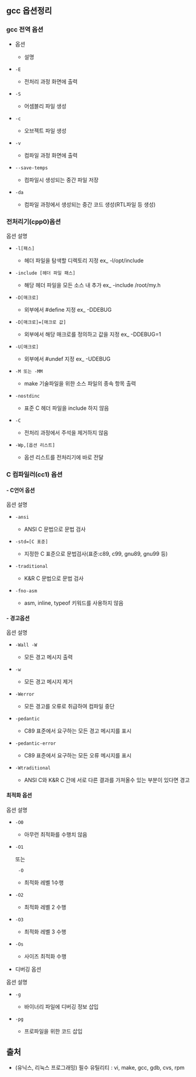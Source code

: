 ## gcc 옵션정리

### gcc 전역 옵션

- 옵션

  - 설명

- ```
  -E
  ```

  - 전처리 과정 화면에 출력

- ```
  -S
  ```

  - 어셈블리 파일 생성

- ```
  -c
  ```

  - 오브젝트 파일 생성

- ```
  -v
  ```

  - 컴파일 과정 화면에 출력

- ```
  --save-temps
  ```

  - 컴파일시 생성되는 중간 파일 저장

- ```
  -da
  ```

  - 컴파일 과정에서 생성되는 중간 코드 생성(RTL파일 등 생성)

### 전처리기(cpp0)옵션

옵션 설명

- ```
  -l[패스]
  ```

  - 헤더 파일을 탐색할 디렉토리 지정 ex_ -l/opt/include

- ```
  -include [헤더 파일 패스]
  ```

  - 해당 헤더 파일을 모든 소스 내 추가 ex_ -include /root/my.h

- ```
  -D[매크로]
  ```

  - 외부에서 #define 지정 ex_ -DDEBUG

- ```
  -D[매크로]=[매크로 값]
  ```

  - 외부에서 해당 매크로를 정의하고 값을 지정 ex_ -DDEBUG=1

- ```
  -U[매크로]
  ```

  - 외부에서 #undef 지정 ex_ -UDEBUG

- ```
  -M 또는 -MM
  ```

  - make 기술파일을 위한 소스 파일의 종속 항목 출력

- ```
  -nostdinc
  ```

  - 표준 C 헤더 파일을 include 하지 않음

- ```
  -C
  ```

  - 전처리 과정에서 주석을 제거하지 않음

- ```
  -Wp,[옵션 리스트]
  ```

  - 옵션 리스트를 전처리기에 바로 전달

### C 컴파일러(cc1) 옵션

#### - C언어 옵션

옵션 설명

- ```
  -ansi
  ```

  - ANSI C 문법으로 문법 검사

- ```
  -std=[C 표준]
  ```

  - 지정한 C 표준으로 문법검사(표준:c89, c99, gnu89, gnu99 등)

- ```
  -traditional
  ```

  - K&R C 문법으로 문법 검사

- ```
  -fno-asm
  ```

  - asm, inline, typeof 키워드를 사용하지 않음

#### - 경고옵션

옵션 설명

- ```
  -Wall -W
  ```

  - 모든 경고 메시지 출력

- ```
  -w
  ```

  - 모든 경고 메시지 제거

- ```
  -Werror
  ```

  - 모든 경고를 오류로 취급하여 컴파일 중단

- ```
  -pedantic
  ```

  - C89 표준에서 요구하는 모든 경고 메시지를 표시

- ```
  -pedantic-error
  ```

  - C89 표준에서 요구하는 모든 오류 메시지를 표시

- ```
  -Wtraditional
  ```

  - ANSI C와 K&R C 간에 서로 다른 결과를 가져올수 있는 부분이 있다면 경고

#### 최적화 옵션

옵션 설명

- ```
  -O0
  ```

  - 아무런 최적화를 수행치 않음

- ```
  -O1
  ```

   

  또는

  ```
   -O
  ```

  - 최적화 레벨 1수행

- ```
  -O2
  ```

  - 최적화 레벨 2 수행

- ```
  -O3
  ```

  - 최적화 레벨 3 수행

- ```
  -Os
  ```

  - 사이즈 최적화 수행

- 디버깅 옵션

옵션 설명

- ```
  -g
  ```

  - 바이너리 파일에 디버깅 정보 삽입

- ```
  -pg
  ```

  - 프로파일을 위한 코드 삽입



## 출처

- (유닉스, 리눅스 프로그래밍) 필수 유틸리티 : vi, make, gcc, gdb, cvs, rpm